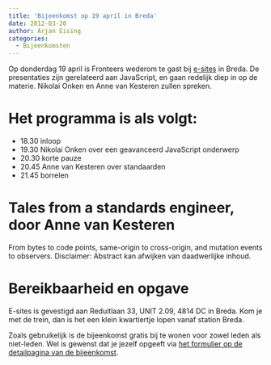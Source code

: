 ```yaml
---
title: 'Bijeenkomst op 19 april in Breda'
date: 2012-03-20
author: Arjan Eising
categories:
  - Bijeenkomsten
---
```


Op donderdag 19 april is Fronteers wederom te gast bij [e-sites](http://e-sites.nl) in Breda. De presentaties zijn gerelateerd aan JavaScript, en gaan redelijk diep in op de materie. Nikolai Onken en Anne van Kesteren zullen spreken.

# Het programma is als volgt:

- 18.30 inloop
- 19.30 Nikolai Onken over een geavanceerd JavaScript onderwerp
- 20.30 korte pauze
- 20.45 Anne van Kesteren over standaarden
- 21.45 borrelen

# Tales from a standards engineer, door Anne van Kesteren

From bytes to code points, same-origin to cross-origin, and mutation events to observers. Disclaimer: Abstract kan afwijken van daadwerlijke inhoud.

# Bereikbaarheid en opgave

E-sites is gevestigd aan Reduitlaan 33, UNIT 2.09, 4814 DC in Breda. Kom je met de trein, dan is het een klein kwartiertje lopen vanaf station Breda.

Zoals gebruikelijk is de bijeenkomst gratis bij te wonen voor zowel leden als niet-leden. Wel is gewenst dat je jezelf opgeeft via [het formulier op de detailpagina van de bijeenkomst](/bijeenkomsten/2012/e-sites#formulier-1).
